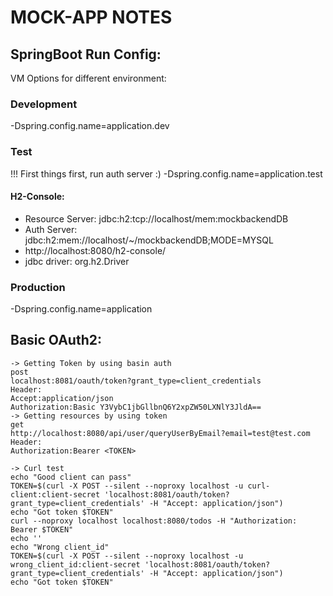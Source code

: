 # MOCK-APP NOTES

## SpringBoot Run Config:
VM Options for different environment: 

### Development
-Dspring.config.name=application.dev

### Test
!!! First things first, run auth server :)
-Dspring.config.name=application.test

#### H2-Console:
- Resource Server: jdbc:h2:tcp://localhost/mem:mockbackendDB
- Auth Server: jdbc:h2:mem://localhost/~/mockbackendDB;MODE=MYSQL
- http://localhost:8080/h2-console/
- jdbc driver: org.h2.Driver

### Production
-Dspring.config.name=application

## Basic OAuth2:
    -> Getting Token by using basin auth
    post
    localhost:8081/oauth/token?grant_type=client_credentials
    Header:
    Accept:application/json
    Authorization:Basic Y3VybC1jbGllbnQ6Y2xpZW50LXNlY3JldA==
    -> Getting resources by using token
    get
    http://localhost:8080/api/user/queryUserByEmail?email=test@test.com
    Header:
    Authorization:Bearer <TOKEN>
    
    -> Curl test
    echo "Good client can pass"
    TOKEN=$(curl -X POST --silent --noproxy localhost -u curl-client:client-secret 'localhost:8081/oauth/token?grant_type=client_credentials' -H "Accept: application/json")
    echo "Got token $TOKEN"
    curl --noproxy localhost localhost:8080/todos -H "Authorization: Bearer $TOKEN"
    echo ''
    echo "Wrong client_id"
    TOKEN=$(curl -X POST --silent --noproxy localhost -u wrong_client_id:client-secret 'localhost:8081/oauth/token?grant_type=client_credentials' -H "Accept: application/json")
    echo "Got token $TOKEN"
    